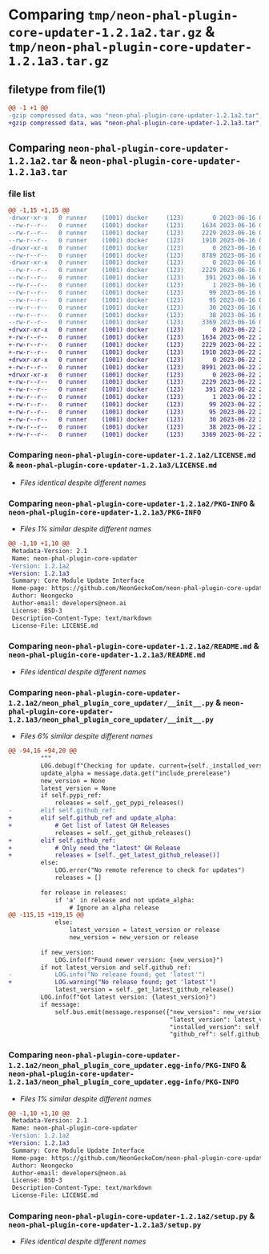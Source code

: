 # Comparing `tmp/neon-phal-plugin-core-updater-1.2.1a2.tar.gz` & `tmp/neon-phal-plugin-core-updater-1.2.1a3.tar.gz`

## filetype from file(1)

```diff
@@ -1 +1 @@
-gzip compressed data, was "neon-phal-plugin-core-updater-1.2.1a2.tar", last modified: Fri Jun 16 00:00:19 2023, max compression
+gzip compressed data, was "neon-phal-plugin-core-updater-1.2.1a3.tar", last modified: Thu Jun 22 21:41:20 2023, max compression
```

## Comparing `neon-phal-plugin-core-updater-1.2.1a2.tar` & `neon-phal-plugin-core-updater-1.2.1a3.tar`

### file list

```diff
@@ -1,15 +1,15 @@
-drwxr-xr-x   0 runner    (1001) docker     (123)        0 2023-06-16 00:00:19.826461 neon-phal-plugin-core-updater-1.2.1a2/
--rw-r--r--   0 runner    (1001) docker     (123)     1634 2023-06-16 00:00:12.000000 neon-phal-plugin-core-updater-1.2.1a2/LICENSE.md
--rw-r--r--   0 runner    (1001) docker     (123)     2229 2023-06-16 00:00:19.826461 neon-phal-plugin-core-updater-1.2.1a2/PKG-INFO
--rw-r--r--   0 runner    (1001) docker     (123)     1910 2023-06-16 00:00:12.000000 neon-phal-plugin-core-updater-1.2.1a2/README.md
-drwxr-xr-x   0 runner    (1001) docker     (123)        0 2023-06-16 00:00:19.826461 neon-phal-plugin-core-updater-1.2.1a2/neon_phal_plugin_core_updater/
--rw-r--r--   0 runner    (1001) docker     (123)     8789 2023-06-16 00:00:12.000000 neon-phal-plugin-core-updater-1.2.1a2/neon_phal_plugin_core_updater/__init__.py
-drwxr-xr-x   0 runner    (1001) docker     (123)        0 2023-06-16 00:00:19.826461 neon-phal-plugin-core-updater-1.2.1a2/neon_phal_plugin_core_updater.egg-info/
--rw-r--r--   0 runner    (1001) docker     (123)     2229 2023-06-16 00:00:19.000000 neon-phal-plugin-core-updater-1.2.1a2/neon_phal_plugin_core_updater.egg-info/PKG-INFO
--rw-r--r--   0 runner    (1001) docker     (123)      391 2023-06-16 00:00:19.000000 neon-phal-plugin-core-updater-1.2.1a2/neon_phal_plugin_core_updater.egg-info/SOURCES.txt
--rw-r--r--   0 runner    (1001) docker     (123)        1 2023-06-16 00:00:19.000000 neon-phal-plugin-core-updater-1.2.1a2/neon_phal_plugin_core_updater.egg-info/dependency_links.txt
--rw-r--r--   0 runner    (1001) docker     (123)       99 2023-06-16 00:00:19.000000 neon-phal-plugin-core-updater-1.2.1a2/neon_phal_plugin_core_updater.egg-info/entry_points.txt
--rw-r--r--   0 runner    (1001) docker     (123)       95 2023-06-16 00:00:19.000000 neon-phal-plugin-core-updater-1.2.1a2/neon_phal_plugin_core_updater.egg-info/requires.txt
--rw-r--r--   0 runner    (1001) docker     (123)       30 2023-06-16 00:00:19.000000 neon-phal-plugin-core-updater-1.2.1a2/neon_phal_plugin_core_updater.egg-info/top_level.txt
--rw-r--r--   0 runner    (1001) docker     (123)       38 2023-06-16 00:00:19.826461 neon-phal-plugin-core-updater-1.2.1a2/setup.cfg
--rw-r--r--   0 runner    (1001) docker     (123)     3369 2023-06-16 00:00:12.000000 neon-phal-plugin-core-updater-1.2.1a2/setup.py
+drwxr-xr-x   0 runner    (1001) docker     (123)        0 2023-06-22 21:41:20.189082 neon-phal-plugin-core-updater-1.2.1a3/
+-rw-r--r--   0 runner    (1001) docker     (123)     1634 2023-06-22 21:41:16.000000 neon-phal-plugin-core-updater-1.2.1a3/LICENSE.md
+-rw-r--r--   0 runner    (1001) docker     (123)     2229 2023-06-22 21:41:20.189082 neon-phal-plugin-core-updater-1.2.1a3/PKG-INFO
+-rw-r--r--   0 runner    (1001) docker     (123)     1910 2023-06-22 21:41:16.000000 neon-phal-plugin-core-updater-1.2.1a3/README.md
+drwxr-xr-x   0 runner    (1001) docker     (123)        0 2023-06-22 21:41:20.189082 neon-phal-plugin-core-updater-1.2.1a3/neon_phal_plugin_core_updater/
+-rw-r--r--   0 runner    (1001) docker     (123)     8991 2023-06-22 21:41:16.000000 neon-phal-plugin-core-updater-1.2.1a3/neon_phal_plugin_core_updater/__init__.py
+drwxr-xr-x   0 runner    (1001) docker     (123)        0 2023-06-22 21:41:20.189082 neon-phal-plugin-core-updater-1.2.1a3/neon_phal_plugin_core_updater.egg-info/
+-rw-r--r--   0 runner    (1001) docker     (123)     2229 2023-06-22 21:41:20.000000 neon-phal-plugin-core-updater-1.2.1a3/neon_phal_plugin_core_updater.egg-info/PKG-INFO
+-rw-r--r--   0 runner    (1001) docker     (123)      391 2023-06-22 21:41:20.000000 neon-phal-plugin-core-updater-1.2.1a3/neon_phal_plugin_core_updater.egg-info/SOURCES.txt
+-rw-r--r--   0 runner    (1001) docker     (123)        1 2023-06-22 21:41:20.000000 neon-phal-plugin-core-updater-1.2.1a3/neon_phal_plugin_core_updater.egg-info/dependency_links.txt
+-rw-r--r--   0 runner    (1001) docker     (123)       99 2023-06-22 21:41:20.000000 neon-phal-plugin-core-updater-1.2.1a3/neon_phal_plugin_core_updater.egg-info/entry_points.txt
+-rw-r--r--   0 runner    (1001) docker     (123)       95 2023-06-22 21:41:20.000000 neon-phal-plugin-core-updater-1.2.1a3/neon_phal_plugin_core_updater.egg-info/requires.txt
+-rw-r--r--   0 runner    (1001) docker     (123)       30 2023-06-22 21:41:20.000000 neon-phal-plugin-core-updater-1.2.1a3/neon_phal_plugin_core_updater.egg-info/top_level.txt
+-rw-r--r--   0 runner    (1001) docker     (123)       38 2023-06-22 21:41:20.189082 neon-phal-plugin-core-updater-1.2.1a3/setup.cfg
+-rw-r--r--   0 runner    (1001) docker     (123)     3369 2023-06-22 21:41:16.000000 neon-phal-plugin-core-updater-1.2.1a3/setup.py
```

### Comparing `neon-phal-plugin-core-updater-1.2.1a2/LICENSE.md` & `neon-phal-plugin-core-updater-1.2.1a3/LICENSE.md`

 * *Files identical despite different names*

### Comparing `neon-phal-plugin-core-updater-1.2.1a2/PKG-INFO` & `neon-phal-plugin-core-updater-1.2.1a3/PKG-INFO`

 * *Files 1% similar despite different names*

```diff
@@ -1,10 +1,10 @@
 Metadata-Version: 2.1
 Name: neon-phal-plugin-core-updater
-Version: 1.2.1a2
+Version: 1.2.1a3
 Summary: Core Module Update Interface
 Home-page: https://github.com/NeonGeckoCom/neon-phal-plugin-core-updater
 Author: Neongecko
 Author-email: developers@neon.ai
 License: BSD-3
 Description-Content-Type: text/markdown
 License-File: LICENSE.md
```

### Comparing `neon-phal-plugin-core-updater-1.2.1a2/README.md` & `neon-phal-plugin-core-updater-1.2.1a3/README.md`

 * *Files identical despite different names*

### Comparing `neon-phal-plugin-core-updater-1.2.1a2/neon_phal_plugin_core_updater/__init__.py` & `neon-phal-plugin-core-updater-1.2.1a3/neon_phal_plugin_core_updater/__init__.py`

 * *Files 6% similar despite different names*

```diff
@@ -94,16 +94,20 @@
         """
         LOG.debug(f"Checking for update. current={self._installed_version}")
         update_alpha = message.data.get("include_prerelease")
         new_version = None
         latest_version = None
         if self.pypi_ref:
             releases = self._get_pypi_releases()
-        elif self.github_ref:
+        elif self.github_ref and update_alpha:
+            # Get list of latest GH Releases
             releases = self._get_github_releases()
+        elif self.github_ref:
+            # Only need the "latest" GH Release
+            releases = [self._get_latest_github_release()]
         else:
             LOG.error("No remote reference to check for updates")
             releases = []
 
         for release in releases:
             if 'a' in release and not update_alpha:
                 # Ignore an alpha release
@@ -115,15 +119,15 @@
             else:
                 latest_version = latest_version or release
                 new_version = new_version or release
 
         if new_version:
             LOG.info(f"Found newer version: {new_version}")
         if not latest_version and self.github_ref:
-            LOG.info("No release found; get 'latest'")
+            LOG.warning("No release found; get 'latest'")
             latest_version = self._get_latest_github_release()
         LOG.info(f"Got latest version: {latest_version}")
         if message:
             self.bus.emit(message.response({"new_version": new_version,
                                             "latest_version": latest_version,
                                             "installed_version": self._installed_version,
                                             "github_ref": self.github_ref,
```

### Comparing `neon-phal-plugin-core-updater-1.2.1a2/neon_phal_plugin_core_updater.egg-info/PKG-INFO` & `neon-phal-plugin-core-updater-1.2.1a3/neon_phal_plugin_core_updater.egg-info/PKG-INFO`

 * *Files 1% similar despite different names*

```diff
@@ -1,10 +1,10 @@
 Metadata-Version: 2.1
 Name: neon-phal-plugin-core-updater
-Version: 1.2.1a2
+Version: 1.2.1a3
 Summary: Core Module Update Interface
 Home-page: https://github.com/NeonGeckoCom/neon-phal-plugin-core-updater
 Author: Neongecko
 Author-email: developers@neon.ai
 License: BSD-3
 Description-Content-Type: text/markdown
 License-File: LICENSE.md
```

### Comparing `neon-phal-plugin-core-updater-1.2.1a2/setup.py` & `neon-phal-plugin-core-updater-1.2.1a3/setup.py`

 * *Files identical despite different names*

